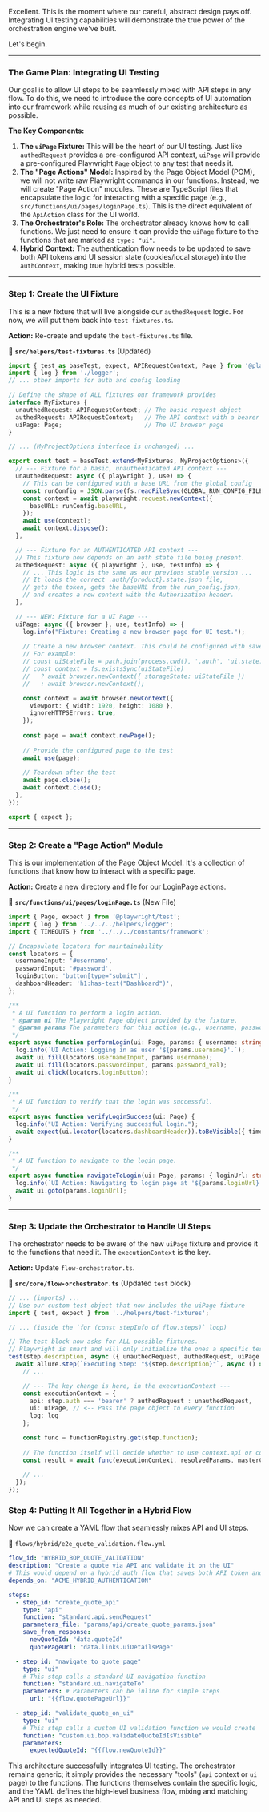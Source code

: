 Excellent. This is the moment where our careful, abstract design pays off. Integrating UI testing capabilities will demonstrate the true power of the orchestration engine we've built.

Let's begin.

---

### **The Game Plan: Integrating UI Testing**

Our goal is to allow UI steps to be seamlessly mixed with API steps in any flow. To do this, we need to introduce the core concepts of UI automation into our framework while reusing as much of our existing architecture as possible.

**The Key Components:**

1.  **The `uiPage` Fixture:** This will be the heart of our UI testing. Just like `authedRequest` provides a pre-configured API context, `uiPage` will provide a pre-configured Playwright `Page` object to any test that needs it.
2.  **The "Page Actions" Model:** Inspired by the Page Object Model (POM), we will not write raw Playwright commands in our functions. Instead, we will create "Page Action" modules. These are TypeScript files that encapsulate the logic for interacting with a specific page (e.g., `src/functions/ui/pages/loginPage.ts`). This is the direct equivalent of the `ApiAction` class for the UI world.
3.  **The Orchestrator's Role:** The orchestrator already knows how to call functions. We just need to ensure it can provide the `uiPage` fixture to the functions that are marked as `type: "ui"`.
4.  **Hybrid Context:** The authentication flow needs to be updated to save both API tokens and UI session state (cookies/local storage) into the `authContext`, making true hybrid tests possible.

---

### **Step 1: Create the UI Fixture**

This is a new fixture that will live alongside our `authedRequest` logic. For now, we will put them back into `test-fixtures.ts`.

**Action:** Re-create and update the `test-fixtures.ts` file.

📁 **`src/helpers/test-fixtures.ts`** (Updated)
```typescript
import { test as baseTest, expect, APIRequestContext, Page } from '@playwright/test';
import { log } from './logger';
// ... other imports for auth and config loading

// Define the shape of ALL fixtures our framework provides
interface MyFixtures {
  unauthedRequest: APIRequestContext; // The basic request object
  authedRequest: APIRequestContext;   // The API context with a bearer token
  uiPage: Page;                       // The UI browser page
}

// ... (MyProjectOptions interface is unchanged) ...

export const test = baseTest.extend<MyFixtures, MyProjectOptions>({
  // --- Fixture for a basic, unauthenticated API context ---
  unauthedRequest: async ({ playwright }, use) => {
    // This can be configured with a base URL from the global config
    const runConfig = JSON.parse(fs.readFileSync(GLOBAL_RUN_CONFIG_FILE, 'utf8'));
    const context = await playwright.request.newContext({
      baseURL: runConfig.baseURL,
    });
    await use(context);
    await context.dispose();
  },

  // --- Fixture for an AUTHENTICATED API context ---
  // This fixture now depends on an auth state file being present.
  authedRequest: async ({ playwright }, use, testInfo) => {
    // ... This logic is the same as our previous stable version ...
    // It loads the correct .auth/{product}.state.json file,
    // gets the token, gets the baseURL from the run_config.json,
    // and creates a new context with the Authorization header.
  },

  // --- NEW: Fixture for a UI Page ---
  uiPage: async ({ browser }, use, testInfo) => {
    log.info("Fixture: Creating a new browser page for UI test.");
    
    // Create a new browser context. This could be configured with saved UI state.
    // For example:
    // const uiStateFile = path.join(process.cwd(), '.auth', 'ui.state.json');
    // const context = fs.existsSync(uiStateFile)
    //   ? await browser.newContext({ storageState: uiStateFile })
    //   : await browser.newContext();

    const context = await browser.newContext({
      viewport: { width: 1920, height: 1080 },
      ignoreHTTPSErrors: true,
    });
    
    const page = await context.newPage();
    
    // Provide the configured page to the test
    await use(page);
    
    // Teardown after the test
    await page.close();
    await context.close();
  },
});

export { expect };
```

---

### **Step 2: Create a "Page Action" Module**

This is our implementation of the Page Object Model. It's a collection of functions that know how to interact with a specific page.

**Action:** Create a new directory and file for our LoginPage actions.

📁 **`src/functions/ui/pages/loginPage.ts`** (New File)
```typescript
import { Page, expect } from '@playwright/test';
import { log } from '../../../helpers/logger';
import { TIMEOUTS } from '../../../constants/framework';

// Encapsulate locators for maintainability
const locators = {
  usernameInput: '#username',
  passwordInput: '#password',
  loginButton: 'button[type="submit"]',
  dashboardHeader: 'h1:has-text("Dashboard")',
};

/**
 * A UI function to perform a login action.
 * @param ui The Playwright Page object provided by the fixture.
 * @param params The parameters for this action (e.g., username, password).
 */
export async function performLogin(ui: Page, params: { username: string; password_val: string }) {
  log.info(`UI Action: Logging in as user '${params.username}'.`);
  await ui.fill(locators.usernameInput, params.username);
  await ui.fill(locators.passwordInput, params.password_val);
  await ui.click(locators.loginButton);
}

/**
 * A UI function to verify that the login was successful.
 */
export async function verifyLoginSuccess(ui: Page) {
  log.info("UI Action: Verifying successful login.");
  await expect(ui.locator(locators.dashboardHeader)).toBeVisible({ timeout: TIMEOUTS.DEFAULT_UI_ELEMENT });
}

/**
 * A UI function to navigate to the login page.
 */
export async function navigateToLogin(ui: Page, params: { loginUrl: string }) {
  log.info(`UI Action: Navigating to login page at '${params.loginUrl}'.`);
  await ui.goto(params.loginUrl);
}
```

---

### **Step 3: Update the Orchestrator to Handle UI Steps**

The orchestrator needs to be aware of the new `uiPage` fixture and provide it to the functions that need it. The `executionContext` is the key.

**Action:** Update `flow-orchestrator.ts`.

📁 **`src/core/flow-orchestrator.ts`** (Updated `test` block)
```typescript
// ... (imports) ...
// Use our custom test object that now includes the uiPage fixture
import { test, expect } from '../helpers/test-fixtures';

// ... (inside the `for (const stepInfo of flow.steps)` loop)

// The test block now asks for ALL possible fixtures.
// Playwright is smart and will only initialize the ones a specific test actually uses.
test(step.description, async ({ unauthedRequest, authedRequest, uiPage }) => {
  await allure.step(`Executing Step: "${step.description}"`, async () => {
    // ...

    // --- The key change is here, in the executionContext ---
    const executionContext = {
      api: step.auth === 'bearer' ? authedRequest : unauthedRequest,
      ui: uiPage, // <-- Pass the page object to every function
      log: log
    };

    const func = functionRegistry.get(step.function);
    
    // The function itself will decide whether to use context.api or context.ui
    const result = await func(executionContext, resolvedParams, masterContext);
    
    // ...
  });
});
```

### **Step 4: Putting It All Together in a Hybrid Flow**

Now we can create a YAML flow that seamlessly mixes API and UI steps.

📁 `flows/hybrid/e2e_quote_validation.flow.yml`
```yaml
flow_id: "HYBRID_BOP_QUOTE_VALIDATION"
description: "Create a quote via API and validate it on the UI"
# This would depend on a hybrid auth flow that saves both API token and UI state
depends_on: "ACME_HYBRID_AUTHENTICATION"

steps:
  - step_id: "create_quote_api"
    type: "api"
    function: "standard.api.sendRequest"
    parameters_file: "params/api/create_quote_params.json"
    save_from_response:
      newQuoteId: "data.quoteId"
      quotePageUrl: "data.links.uiDetailsPage"

  - step_id: "navigate_to_quote_page"
    type: "ui"
    # This step calls a standard UI navigation function
    function: "standard.ui.navigateTo" 
    parameters: # Parameters can be inline for simple steps
      url: "{{flow.quotePageUrl}}"

  - step_id: "validate_quote_on_ui"
    type: "ui"
    # This step calls a custom UI validation function we would create
    function: "custom.ui.bop.validateQuoteIdIsVisible"
    parameters:
      expectedQuoteId: "{{flow.newQuoteId}}"
```

This architecture successfully integrates UI testing. The orchestrator remains generic; it simply provides the necessary "tools" (`api` context or `ui` page) to the functions. The functions themselves contain the specific logic, and the YAML defines the high-level business flow, mixing and matching API and UI steps as needed.
